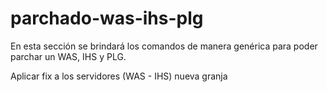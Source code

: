 # parchado-was-ihs-plg
En esta sección se brindará los comandos de manera genérica para poder parchar un WAS, IHS y PLG.

Aplicar fix a los servidores (WAS - IHS) nueva granja
